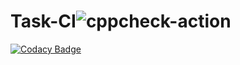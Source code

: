 # Task-CI![cppcheck-action](https://github.com/stepin104825/Task-CI/workflows/cppcheck-action/badge.svg)

[![Codacy Badge](https://api.codacy.com/project/badge/Grade/fce754406b4043698b4334c3213c085c)](https://app.codacy.com/manual/stepin104825/Task-CI?utm_source=github.com&utm_medium=referral&utm_content=stepin104825/Task-CI&utm_campaign=Badge_Grade_Dashboard)
